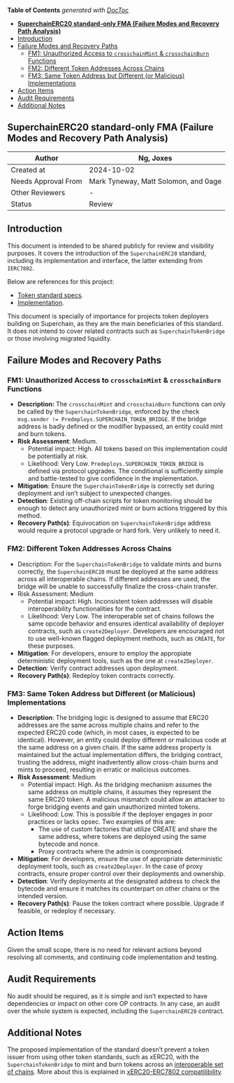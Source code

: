 <!-- START doctoc generated TOC please keep comment here to allow auto update -->
<!-- DON'T EDIT THIS SECTION, INSTEAD RE-RUN doctoc TO UPDATE -->

**Table of Contents** *generated with [DocToc](https://github.com/thlorenz/doctoc)*

- [**SuperchainERC20 standard-only FMA (Failure Modes and Recovery Path Analysis)**](#superchainerc20-standard-only-fma-failure-modes-and-recovery-path-analysis)
- [Introduction](#introduction)
- [Failure Modes and Recovery Paths](#failure-modes-and-recovery-paths)
  - [FM1: Unauthorized Access to `crosschainMint` & `crosschainBurn` Functions](#fm1-unauthorized-access-to-crosschainmint--crosschainburn-functions)
  - [FM2: Different Token Addresses Across Chains](#fm2-different-token-addresses-across-chains)
  - [FM3: Same Token Address but Different (or Malicious) Implementations](#fm3-same-token-address-but-different-or-malicious-implementations)
- [Action Items](#action-items)
- [Audit Requirements](#audit-requirements)
- [Additional Notes](#additional-notes)

<!-- END doctoc generated TOC please keep comment here to allow auto update -->

## **SuperchainERC20 standard-only FMA (Failure Modes and Recovery Path Analysis)**

| Author | Ng, Joxes |
| --- | --- |
| Created at | 2024-10-02 |
| Needs Approval From | Mark Tyneway, Matt Solomon, and 0age |
| Other Reviewers | - |
| Status | Review |

## Introduction

This document is intended to be shared publicly for review and visibility purposes. It covers the introduction of the `SuperchainERC20` standard, including its implementation and interface, the latter extending from `IERC7802`.

Below are references for this project:

- [Token standard specs](https://github.com/ethereum-optimism/specs/blob/main/specs/interop/token-bridging.md).
- [Implementation](https://github.com/ethereum-optimism/optimism/blob/develop/packages/contracts-bedrock/src/L2/SuperchainERC20.sol).

This document is specially of importance for projects token deployers building on Superchain, as they are the main beneficiaries of this standard. It does not intend to cover related contracts such as `SuperchainTokenBridge` or those involving migrated liquidity.

## Failure Modes and Recovery Paths

### FM1: Unauthorized Access to `crosschainMint` & `crosschainBurn` Functions

- **Description:** The `crosschainMint` and `crosschainBurn` functions can only be called by the `SuperchainTokenBridge`,  enforced by the check `msg.sender != Predeploys.SUPERCHAIN_TOKEN_BRIDGE`. If the bridge address is badly defined or the modifier bypassed, an entity could mint and burn tokens.
- **Risk Assessment**: Medium.
    - Potential impact: High. All tokens based on this implementation could be potentially at risk.
    - Likelihood: Very Low. `Predeploys.SUPERCHAIN_TOKEN_BRIDGE` is defined via protocol upgrades. The conditional is sufficiently simple and battle-tested to give confidence in the implementation.
- **Mitigation**: Ensure the `SuperchainTokenBridge` is correctly set during deployment and isn’t subject to unexpected changes.
- **Detection**: Existing off-chain scripts for token monitoring should be enough to detect any unauthorized mint or burn actions triggered by this method.
- **Recovery Path(s)**: Equivocation on `SuperchainTokenBridge` address would require a protocol upgrade or hard fork. Very unlikely to need it.

### FM2: Different Token Addresses Across Chains

- Description: For the `SuperchainTokenBridge` to validate mints and burns correctly, the `SuperchainERC20` must be deployed at the same address across all interoperable chains. If different addresses are used, the bridge will be unable to successfully finalize the cross-chain transfer.
- Risk Assessment: Medium
    - Potential impact: High. Inconsistent token addresses will disable interoperability functionalities for the contract.
    - Likelihood: Very Low. The interoperable set of chains follows the same opcode behavior and ensures identical availability of deployer contracts, such as `create2Deployer`. Developers are encouraged not to use well-known flagged deployment methods, such as `CREATE`, for these purposes.
- **Mitigation**: For developers, ensure to employ the appropiate deterministic deployment tools, such as the one at `create2Deployer`.
- **Detection**: Verify contract addresses upon deployment.
- **Recovery Path(s)**: Redeploy token contracts correctly.

### FM3: Same Token Address but Different (or Malicious) Implementations

- **Description**: The bridging logic is designed to assume that ERC20 addresses are the same across multiple chains and refer to the expected ERC20 code (which, in most cases, is expected to be identical). However, an entity could deploy different or malicious code at the same address on a given chain. If the same address property is maintained but the actual implementation differs, the bridging contract, trusting the address, might inadvertently allow cross-chain burns and mints to proceed, resulting in erratic or malicious outcomes.
- **Risk Assessment**: Medium
    - Potential impact: High. As the bridging mechanism assumes the same address on multiple chains, it assumes they represent the same ERC20 token. A malicious mismatch could allow an attacker to forge bridging events and gain unauthorized minted tokens.
    - Likelihood: Low. This is possible if the deployer engages in poor practices or lacks opsec. Two examples of this are:
        - The use of custom factories that utilize CREATE and share the same address, where tokens are deployed using the same bytecode and nonce.
        - Proxy contracts where the admin is compromised.
- **Mitigation**: For developers, ensure the use of appropriate deterministic deployment tools, such as `create2Deployer`. In the case of proxy contracts, ensure proper control over their deployments and ownership.
- **Detection**: Verify deployments at the designated address to check the bytecode and ensure it matches its counterpart on other chains or the intended version.
- **Recovery Path(s)**: Pause the token contract where possible. Upgrade if feasible, or redeploy if necessary.

## Action Items

Given the small scope, there is no need for relevant actions beyond resolving all comments, and continuing code implementation and testing.

## Audit Requirements

No audit should be required, as it is simple and isn’t expected to have dependencies or impact on other core OP contracts. In any case, an audit over the whole system is expected, including the `SuperchainERC20` contract.

## Additional Notes

The proposed implementation of the standard doesn’t prevent a token issuer from using other token standards, such as xERC20, with the `SuperchainTokenBridge` to mint and burn tokens across an [interoperable set of chains](https://specs.optimism.io/interop/overview.html). More about this is explained in [xERC20-ERC7802 compatilibility](https://defi-wonderland.notion.site/xERC20-ERC7802-compatibility-14c9a4c092c780ca94a8cb81e980d813).